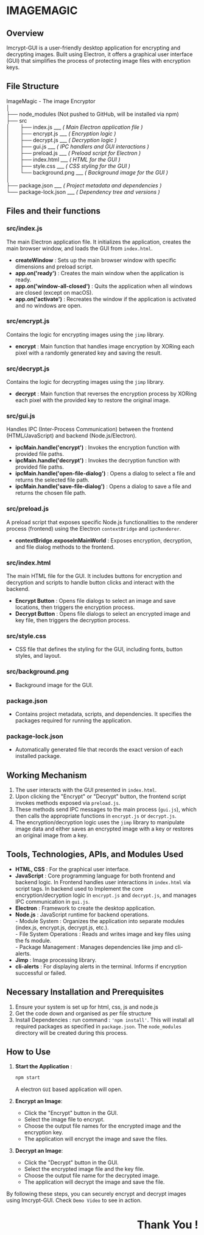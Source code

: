 # IMAGEMAGIC

## Overview
Imcrypt-GUI is a user-friendly desktop application for encrypting and decrypting images. Built using Electron, it offers a graphical user interface (GUI) that simplifies the process of protecting image files with encryption keys.

## File Structure

ImageMagic - The image Encryptor  
│  
├── node_modules (Not pushed to GitHub, will be installed via npm)  
├── src  
│&nbsp;&nbsp;&nbsp;&nbsp;&nbsp;&nbsp;    ├── index.js ___ _( Main Electron application file )_   
│&nbsp;&nbsp;&nbsp;&nbsp;&nbsp;&nbsp;    ├── encrypt.js ___ _( Encryption logic )_  
│&nbsp;&nbsp;&nbsp;&nbsp;&nbsp;&nbsp;    ├── decrypt.js  ___ _( Decryption logic )_  
│&nbsp;&nbsp;&nbsp;&nbsp;&nbsp;&nbsp;    ├── gui.js  ___ _( IPC handlers and GUI interactions )_  
│&nbsp;&nbsp;&nbsp;&nbsp;&nbsp;&nbsp;    ├── preload.js ___ _( Preload script for Electron )_  
│&nbsp;&nbsp;&nbsp;&nbsp;&nbsp;&nbsp;    ├── index.html  ___ _( HTML for the GUI )_  
│&nbsp;&nbsp;&nbsp;&nbsp;&nbsp;&nbsp;    ├── style.css  ___ _( CSS styling for the GUI )_  
│&nbsp;&nbsp;&nbsp;&nbsp;&nbsp;&nbsp;    └── background.png  ___ _( Background image for the GUI )_  
│  
├── package.json  ___ _( Project metadata and dependencies )_  
└── package-lock.json ___ _( Dependency tree and versions )_  




## Files and their functions

### src/index.js
The main Electron application file. It initializes the application, creates the main browser window, and loads the GUI from `index.html`.
- **createWindow** : Sets up the main browser window with specific dimensions and preload script.
- **app.on('ready')** : Creates the main window when the application is ready.
- **app.on('window-all-closed')** : Quits the application when all windows are closed (except on macOS).
- **app.on('activate')** : Recreates the window if the application is activated and no windows are open.

### src/encrypt.js
Contains the logic for encrypting images using the `jimp` library.
- **encrypt** : Main function that handles image encryption by XORing each pixel with a randomly generated key and saving the result.

### src/decrypt.js
Contains the logic for decrypting images using the `jimp` library.
- **decrypt** : Main function that reverses the encryption process by XORing each pixel with the provided key to restore the original image.

### src/gui.js
Handles IPC (Inter-Process Communication) between the frontend (HTML/JavaScript) and backend (Node.js/Electron).
- **ipcMain.handle('encrypt')** : Invokes the encryption function with provided file paths.
- **ipcMain.handle('decrypt')** : Invokes the decryption function with provided file paths.
- **ipcMain.handle('open-file-dialog')** : Opens a dialog to select a file and returns the selected file path.
- **ipcMain.handle('save-file-dialog')** : Opens a dialog to save a file and returns the chosen file path.

### src/preload.js
A preload script that exposes specific Node.js functionalities to the renderer process (frontend) using the Electron `contextBridge` and `ipcRenderer`.
- **contextBridge.exposeInMainWorld** : Exposes encryption, decryption, and file dialog methods to the frontend.

### src/index.html
The main HTML file for the GUI. It includes buttons for encryption and decryption and scripts to handle button clicks and interact with the backend.
- **Encrypt Button** : Opens file dialogs to select an image and save locations, then triggers the encryption process.
- **Decrypt Button** : Opens file dialogs to select an encrypted image and key file, then triggers the decryption process.

### src/style.css
- CSS file that defines the styling for the GUI, including fonts, button styles, and layout.

### src/background.png
- Background image for the GUI.

### package.json
- Contains project metadata, scripts, and dependencies. It specifies the packages required for running the application.

### package-lock.json
- Automatically generated file that records the exact version of each installed package.

## Working Mechanism
1. The user interacts with the GUI presented in `index.html`.
2. Upon clicking the "Encrypt" or "Decrypt" button, the frontend script invokes methods exposed via `preload.js`.
3. These methods send IPC messages to the main process (`gui.js`), which then calls the appropriate functions in `encrypt.js` or `decrypt.js`.
4. The encryption/decryption logic uses the `jimp` library to manipulate image data and either saves an encrypted image with a key or restores an original image from a key.

## Tools, Technologies, APIs, and Modules Used
- **HTML, CSS** : For the graphical user interface.
- **JavaScript** : Core programming language for both frontend and backend logic. In Frontend handles user interactions in `index.html` via script tags. In backend used to Implement the core encryption/decryption logic in `encrypt.js` and `decrypt.js`, and manages IPC communication in `gui.js`.
- **Electron** : Framework to create the desktop application.
- **Node.js** :  JavaScript runtime for backend operations.  
                - Module System : Organizes the application into separate modules (index.js, encrypt.js, decrypt.js, etc.).  
                - File System Operations : Reads and writes image and key files using the fs module.  
                - Package Management : Manages dependencies like jimp and cli-alerts.  
- **Jimp** : Image processing library.
- **cli-alerts** : For displaying alerts in the terminal. Informs if encryption successful or failed.

## Necessary Installation and Prerequisites
1. Ensure your system is set up for html, css, js and node.js
2. Get the code down and organised as per file structure
3. Install Dependencies : run command : `'npm install'`. This will install all required packages as specified in `package.json`. The `node_modules` directory will be created during this process.

## How to Use
1. **Start the Application** :
    ```bash
    npm start
    ```
    A electron `GUI` based application will open.
2. **Encrypt an Image**:
    - Click the "Encrypt" button in the GUI.
    - Select the image file to encrypt.
    - Choose the output file names for the encrypted image and the encryption key.
    - The application will encrypt the image and save the files.

3. **Decrypt an Image**:
    - Click the "Decrypt" button in the GUI.
    - Select the encrypted image file and the key file.
    - Choose the output file name for the decrypted image.
    - The application will decrypt the image and save the file.

By following these steps, you can securely encrypt and decrypt images using Imcrypt-GUI. Check `Demo Video` to see in action. 

<div>
  <h1 align = 'right'> Thank You !</h1>
</div>
